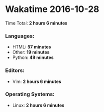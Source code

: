 # Wakatime 2016-10-28

Time Total: **2 hours 6 minutes**

### Languages:
- HTML: **57 minutes** 
- Other: **19 minutes** 
- Python: **49 minutes** 

### Editors:
- Vim: **2 hours 6 minutes** 

### Operating Systems:
- Linux: **2 hours 6 minutes** 

